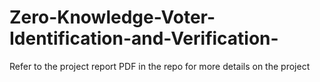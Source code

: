 # Zero-Knowledge-Voter-Identification-and-Verification-

Refer to the project report PDF in the repo for more details on the project
